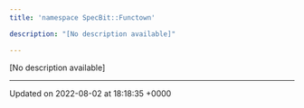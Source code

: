 ```yaml
---
title: 'namespace SpecBit::Functown'

description: "[No description available]"

---
```







[No description available]






-------------------------------

Updated on 2022-08-02 at 18:18:35 +0000